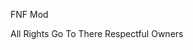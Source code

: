 FNF Mod

All Rights Go To There Respectful Owners 

<style>
body {
  background-image: url('link to image');
  background-repeat: no-repeat;
  background-attachment: fixed;
  background-size: cover;
}
</style>
